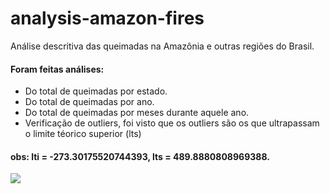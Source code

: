 # analysis-amazon-fires
Análise descritiva das queimadas na Amazônia e outras regiões do Brasil.
#### Foram feitas análises: 
* Do total de queimadas por estado.
* Do total de queimadas por ano.
* Do total de queimadas por meses durante aquele ano.
* Verificação de outliers, foi visto que os outliers são os que ultrapassam o limite téorico superior (lts)
#### obs: lti = -273.30175520744393, lts = 489.8880808969388.

<img src=”heatmap.png”>